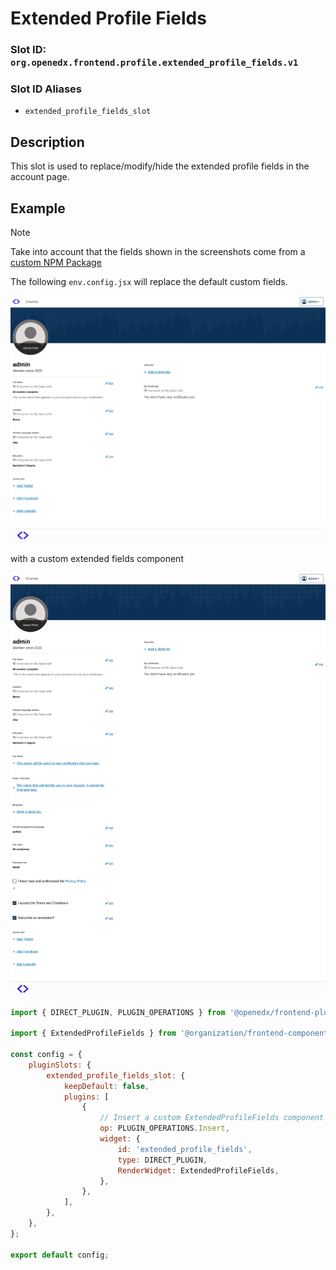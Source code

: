 # Extended Profile Fields

### Slot ID: `org.openedx.frontend.profile.extended_profile_fields.v1`

### Slot ID Aliases
* `extended_profile_fields_slot`

## Description

This slot is used to replace/modify/hide the extended profile fields in the account page.

## Example

> [!NOTE]
> Take into account that the fields shown in the screenshots come from a [custom NPM Package](https://www.npmjs.com/package/@edunext/frontend-component-extended-fields) 

The following `env.config.jsx` will replace the default custom fields. 

![Screenshot of Default Fields](./images/default_fields.png)

with a custom extended fields component

![Screenshot of Custom Fields](./images/custom_fields.png)

```jsx
import { DIRECT_PLUGIN, PLUGIN_OPERATIONS } from '@openedx/frontend-plugin-framework';

import { ExtendedProfileFields } from '@organization/frontend-component-extended-fields';

const config = {
	pluginSlots: {
		extended_profile_fields_slot: {
			keepDefault: false,
			plugins: [
				{
                    // Insert a custom ExtendedProfileFields component
					op: PLUGIN_OPERATIONS.Insert,
					widget: {
						id: 'extended_profile_fields',
						type: DIRECT_PLUGIN,
						RenderWidget: ExtendedProfileFields,
					},
				},
			],
		},
	},
};

export default config;
```